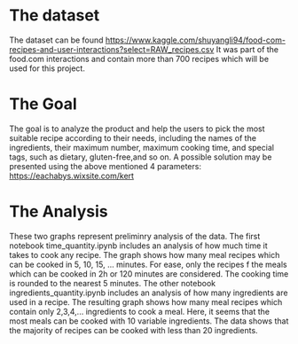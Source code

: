 # The dataset
The dataset can be found https://www.kaggle.com/shuyangli94/food-com-recipes-and-user-interactions?select=RAW_recipes.csv
It was part of the food.com interactions and contain more than 700 recipes which will be used for this project.

# The Goal
The goal is to analyze the product and help the users to pick the most suitable recipe according to their needs, including the names of the ingredients, their maximum number, maximum cooking time, and special tags, such as dietary, gluten-free,and so on. A possible solution may be presented using the above mentioned 4 parameters: https://eachabys.wixsite.com/kert 

# The Analysis
These two graphs represent preliminry analysis of the data.
The first notebook time_quantity.ipynb includes an analysis of how much time it takes to cook any recipe. The graph shows how many meal recipes which can be cooked in 5, 10, 15, ... minutes. For ease, only the recipes f the meals which can be cooked in 2h or 120 minutes are considered. The cooking time is rounded to the nearest 5 minutes.
The other notebook ingredients_quantity.ipynb includes an analysis of how many ingredients are used in a recipe. The resulting graph shows how many meal recipes  which contain only 2,3,4,... ingredients to cook a meal. Here, it seems that the most meals can be cooked with 10 variable ingredients. The data shows that the majority of recipes can be cooked with less than 20 ingredients.
